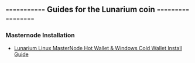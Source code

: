 ----------- Guides for the Lunarium coin -----------------
-----------------------------------------------------------------------

### Masternode Installation
* [Lunarium Linux MasterNode Hot Wallet & Windows Cold Wallet Install Guide](guides/auto_guide.md)
